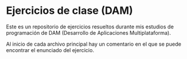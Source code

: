 # Ejercicios de clase (DAM)

Este es un repositorio de ejercicios resueltos durante mis estudios de programación de DAM (Desarrollo de Aplicaciones Multiplataforma).

Al inicio de cada archivo principal hay un comentario en el que se puede encontrar el enunciado del ejercicio.
